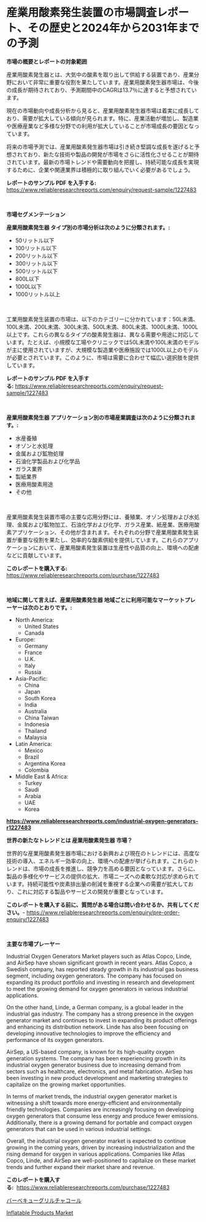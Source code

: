<p><h1>産業用酸素発生装置の市場調査レポート、その歴史と2024年から2031年までの予測</h1></p><p><strong>市場の概要とレポートの対象範囲</strong></p>
<p><p>産業用酸素発生器とは、大気中の酸素を取り出して供給する装置であり、産業分野において非常に重要な役割を果たしています。産業用酸素発生器市場は、今後の成長が期待されており、予測期間中のCAGRは13.7％に達すると予想されています。</p><p>現在の市場動向や成長分析から見ると、産業用酸素発生器市場は着実に成長しており、需要が拡大している傾向が見られます。特に、産業活動が増加し、製造業や医療産業など多様な分野での利用が拡大していることが市場成長の要因となっています。</p><p>将来の市場予測では、産業用酸素発生器市場は引き続き堅調な成長を遂げると予想されており、新たな技術や製品の開発が市場をさらに活性化させることが期待されています。最新の市場トレンドや需要動向を把握し、持続可能な成長を実現するために、企業や関連業界は積極的に取り組んでいく必要があるでしょう。</p></p>
<p><strong>レポートのサンプル PDF を入手する:</strong> <a href="https://www.reliableresearchreports.com/enquiry/request-sample/1227483">https://www.reliableresearchreports.com/enquiry/request-sample/1227483</a></p>
<p>&nbsp;</p>
<p><strong>市場セグメンテーション</strong></p>
<p><strong>産業用酸素発生器 タイプ別の市場分析は次のように分類されます。:</strong></p>
<p><ul><li>50リットル以下</li><li>100リットル以下</li><li>200リットル以下</li><li>300リットル以下</li><li>500リットル以下</li><li>800L以下</li><li>1000L以下</li><li>1000リットル以上</li></ul></p>
<p>&nbsp;</p>
<p><p>工業用酸素発生装置の市場は、以下のカテゴリーに分かれています：50L未満、100L未満、200L未満、300L未満、500L未満、800L未満、1000L未満、1000L以上です。これらの異なるタイプの酸素発生器は、異なる需要や用途に対応しています。たとえば、小規模な工場やクリニックでは50L未満や100L未満のモデルが主に使用されていますが、大規模な製造業や医療施設では1000L以上のモデルが必要とされています。このように、市場は需要に合わせて幅広い選択肢を提供しています。</p></p>
<p><strong>レポートのサンプル PDF を入手する:</strong>&nbsp;<a href="https://www.reliableresearchreports.com/enquiry/request-sample/1227483">https://www.reliableresearchreports.com/enquiry/request-sample/1227483</a></p>
<p>&nbsp;</p>
<p><strong> 産業用酸素発生器 アプリケーション別の市場産業調査は次のように分類されます。:</strong></p>
<p><ul><li>水産養殖</li><li>オゾンと水処理</li><li>金属および鉱物処理</li><li>石油化学製品および化学品</li><li>ガラス業界</li><li>製紙業界</li><li>医療用酸素用途</li><li>その他</li></ul></p>
<p>&nbsp;</p>
<p><p>産業用酸素発生装置市場の主要な応用分野には、養殖業、オゾン処理および水処理、金属および鉱物加工、石油化学および化学、ガラス産業、紙産業、医療用酸素アプリケーション、その他が含まれます。それぞれの分野で産業用酸素発生装置が重要な役割を果たし、効率的な酸素供給を提供しています。これらのアプリケーションにおいて、産業用酸素発生装置は生産性や品質の向上、環境への配慮などに貢献しています。</p></p>
<p><strong>このレポートを購入する:</strong>&nbsp; <a href="https://www.reliableresearchreports.com/purchase/1227483">https://www.reliableresearchreports.com/purchase/1227483</a></p>
<p>&nbsp;</p>
<p><strong>地域に関して言えば、産業用酸素発生器 地域ごとに利用可能なマーケットプレーヤーは次のとおりです。:</strong></p>
<p><ul>
    <li>
        North America:
        <ul>
            <li>United States</li>
            <li>Canada</li>
        </ul>
    </li>
    <li>
        Europe:
        <ul>
            <li>Germany</li>
            <li>France</li>
            <li>U.K.</li>
            <li>Italy</li>
            <li>Russia</li>
        </ul>
    </li>
    <li>
        Asia-Pacific:
        <ul>
            <li>China</li>
            <li>Japan</li>
            <li>South Korea</li>
            <li>India</li>
            <li>Australia</li>
            <li>China Taiwan</li>
            <li>Indonesia</li>
            <li>Thailand</li>
            <li>Malaysia</li>
        </ul>
    </li>
    <li>
        Latin America:
        <ul>
            <li>Mexico</li>
            <li>Brazil</li>
            <li>Argentina Korea</li>
            <li>Colombia</li>
        </ul>
    </li>
    <li>
        Middle East & Africa:
        <ul>
            <li>Turkey</li>
            <li>Saudi</li>
            <li>Arabia</li>
            <li>UAE</li>
            <li>Korea</li>
        </ul>
    </li>
    </ul></p>
<p><strong><a href="https://www.reliableresearchreports.com/industrial-oxygen-generators-r1227483">https://www.reliableresearchreports.com/industrial-oxygen-generators-r1227483</a></strong>&nbsp;</p>
<p><strong>世界の新たなトレンドとは 産業用酸素発生器 市場？</strong></p>
<p><p>世界的な産業用酸素発生器市場における新興および現在のトレンドには、高度な技術の導入、エネルギー効率の向上、環境への配慮が挙げられます。これらのトレンドは、市場の成長を推進し、競争力を高める要因となっています。さらに、製品の多様化やサービスの提供の拡大、市場ニーズへの柔軟な対応が求められています。持続可能性や炭素排出量の削減を重視する企業への需要が拡大しており、これに対応する製品やサービスの開発が重要となっています。</p></p>
<p><strong>このレポートを購入する前に、質問がある場合は問い合わせるか、共有してください。</strong>- <a href="https://www.reliableresearchreports.com/enquiry/pre-order-enquiry/1227483">https://www.reliableresearchreports.com/enquiry/pre-order-enquiry/1227483</a></p>
<p>&nbsp;</p>
<p><strong>主要な市場プレーヤー</strong></p>
<p><p>Industrial Oxygen Generators Market players such as Atlas Copco, Linde, and AirSep have shown significant growth in recent years. Atlas Copco, a Swedish company, has reported steady growth in its industrial gas business segment, including oxygen generators. The company has focused on expanding its product portfolio and investing in research and development to meet the growing demand for oxygen generators in various industrial applications.</p><p>On the other hand, Linde, a German company, is a global leader in the industrial gas industry. The company has a strong presence in the oxygen generator market and continues to invest in expanding its product offerings and enhancing its distribution network. Linde has also been focusing on developing innovative technologies to improve the efficiency and performance of its oxygen generators.</p><p>AirSep, a US-based company, is known for its high-quality oxygen generation systems. The company has been experiencing growth in its industrial oxygen generator business due to increasing demand from sectors such as healthcare, electronics, and metal fabrication. AirSep has been investing in new product development and marketing strategies to capitalize on the growing market opportunities.</p><p>In terms of market trends, the industrial oxygen generator market is witnessing a shift towards more energy-efficient and environmentally friendly technologies. Companies are increasingly focusing on developing oxygen generators that consume less energy and produce fewer emissions. Additionally, there is a growing demand for portable and compact oxygen generators that can be used in various industrial settings.</p><p>Overall, the industrial oxygen generator market is expected to continue growing in the coming years, driven by increasing industrialization and the rising demand for oxygen in various applications. Companies like Atlas Copco, Linde, and AirSep are well-positioned to capitalize on these market trends and further expand their market share and revenue.</p></p>
<p><strong>このレポートを購入する:</strong>&nbsp;&nbsp;<a href="https://www.reliableresearchreports.com/purchase/1227483">https://www.reliableresearchreports.com/purchase/1227483</a></p>
<p><p><a href="https://github.com/EmoryYundt1935/Market-Research-Report-List-1/blob/main/430821429714.md">バーベキューグリルチャコール</a></p><p><a href="https://invited-way-688.notion.site/Inflatable-Products-Market-Insights-into-Market-CAGR-Market-Trends-and-Growth-Strategies-61116fa8e0144541835be74c090cd313">Inflatable Products Market</a></p></p>